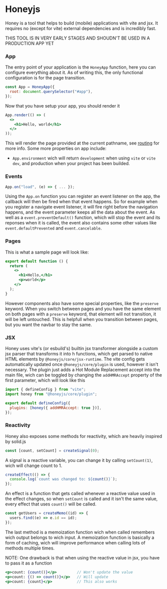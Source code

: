 # Honeyjs

Honey is a tool that helps to build (mobile) applications with vite and jsx.
It requires no (except for vite) external dependencies and is incredibly fast.

THIS TOOL IS IN VERY EARLY STAGES AND SHOUDN'T BE USED IN A PRODUCTION APP YET

### App

The entry point of your application is the `HoneyApp` function, here you can configure everything about it.
As of writing this, the only functional configuration is for the page transition.

```jsx
const App = HoneyApp({
  root: document.querySelector("#app"),
});
```

Now that you have setup your app, you should render it

```jsx
App.render(() => (
  <>
    <h1>Hello, world</h1>
  </>
));
```

This will render the page provided at the current pathname, see [routing](#routing) for more info.
Some more properties on app include:

- `App.environment` wich will return `development` when using `vite` or `vite dev`, and production when your project has been builded.

### Events

```jsx
App.on("load", (e) => { ... });
```

Using the `App.on` function you can register an event listener on the app, the callback will then be fired when that event happens.
So for example when you register a navigate event listener, it will fire right before the navigation happens, and the event parameter keeps all the data about the event.
As well as a `event.preventDefault()` function, which will stop the event and its reponses when it is called,
the event also contains some other values like `event.defaultPrevented` and `event.cancelable`.

### Pages

This is what a sample page will look like:

```jsx
export default function () {
  return (
    <>
      <h1>Hello,</h1>
      <p>world</p>
    </>
  );
}
```

However components also have some special properties, like the `preserve` keyword.
When you switch between pages and you have the same element on both pages with a `preserve` keyword, that element will not transition, it will be left untouched.
This is helpfull when you transition between pages, but you want the navbar to stay the same.

### JSX

Honey uses vite's (or esbuild's) builtin jsx transformer alongside a custom jsx parser that transforms it into h functions,
which get parsed to native HTML elements by `@honeyjs/core/jsx-runtime`.
The vite config gets automatically updated once `@honeyjs/core/plugin` is used, however it isn't necessary.
The plugin just adds a Hot Module Replacement accept into the main file, wich can be toggled by changing the `addHMRAccept` property of the first parameter, which will look like this

```js
import { defineConfig } from "vite";
import honey from "@honeyjs/core/plugin";

export default defineConfig({
  plugins: [honey({ addHMRAccept: true })],
});
```

### Reactivity

Honey also exposes some methods for reactivity, which are heavily inspired by solid.js

```js
const [count, setCount] = createSignal(0);
```

A signal is a reactive variable, you can change it by calling `setCount(1)`, wich will change count to 1.

```js
createEffect(() => {
  console.log(`count was changed to: ${count()}`);
});
```

An effect is a function that gets called whenever a reactive value used in the effect changes, so when `setCount` is called and it isn't the same value, every effect that uses `count()` will be called.

```js
const getUsers = createMemo((id) => {
  users.find((e) => e.id == id);
});
```

The last method is a memoization function wich when called remembers wich output belongs to wich input.
A memoization function is basically a form of caching, wich will improve performance when calling lots of methods multiple times.

NOTE:
One drawback is that when using the reactive value in jsx, you have to pass it as a function

```jsx
<p>count: {count()}</p>         // Won't update the value
<p>count: {() => count()}</p>   // Will update
<p>count: {count}</p>           // This also works
```